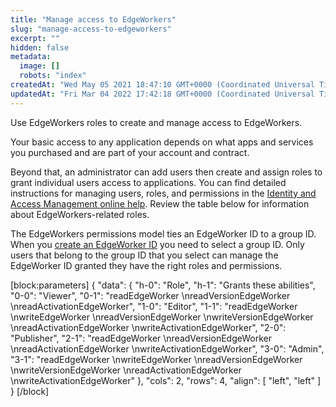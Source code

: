 ```yaml
---
title: "Manage access to EdgeWorkers"
slug: "manage-access-to-edgeworkers"
excerpt: ""
hidden: false
metadata: 
  image: []
  robots: "index"
createdAt: "Wed May 05 2021 18:47:10 GMT+0000 (Coordinated Universal Time)"
updatedAt: "Fri Mar 04 2022 17:42:18 GMT+0000 (Coordinated Universal Time)"
---
```

Use EdgeWorkers roles to create and manage access to EdgeWorkers.

Your basic access to any application depends on what apps and services you purchased and are part of your account and contract.

Beyond that, an administrator can add users then create and assign roles to grant individual users access to applications. You can find detailed instructions for managing users, roles, and permissions in the [Identity and Access Management online help](https://techdocs.akamai.com/iam/docs). Review the table below for information about EdgeWorkers-related roles.

The EdgeWorkers permissions model ties an EdgeWorker ID to a group ID. When you [create an EdgeWorker ID](doc:create-an-edgeworker-id) you need to select a group ID. Only users that belong to the group ID that you select can manage the EdgeWorker ID granted they have the right roles and permissions. 

[block:parameters]
{
  "data": {
    "h-0": "Role",
    "h-1": "Grants these abilities",
    "0-0": "Viewer",
    "0-1": "readEdgeWorker  \nreadVersionEdgeWorker  \nreadActivationEdgeWorker",
    "1-0": "Editor",
    "1-1": "readEdgeWorker  \nwriteEdgeWorker  \nreadVersionEdgeWorker  \nwriteVersionEdgeWorker  \nreadActivationEdgeWorker  \nwriteActivationEdgeWorker",
    "2-0": "Publisher",
    "2-1": "readEdgeWorker  \nreadVersionEdgeWorker  \nreadActivationEdgeWorker  \nwriteActivationEdgeWorker",
    "3-0": "Admin",
    "3-1": "readEdgeWorker  \nwriteEdgeWorker  \nreadVersionEdgeWorker  \nwriteVersionEdgeWorker  \nreadActivationEdgeWorker  \nwriteActivationEdgeWorker"
  },
  "cols": 2,
  "rows": 4,
  "align": [
    "left",
    "left"
  ]
}
[/block]
